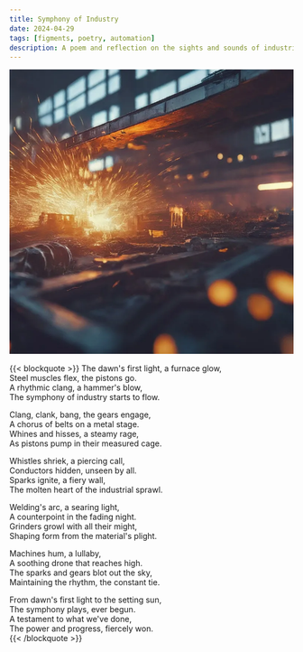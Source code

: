 ```yaml
---
title: Symphony of Industry
date: 2024-04-29
tags: [figments, poetry, automation]
description: A poem and reflection on the sights and sounds of industrial progress and machinery.
---
```


![A complex and massive industrial chamber robotic arms, an assembly line, and welding sparks, all doused in cold blue light; generated with Imagen 3](/media/industry.webp)

{{< blockquote >}}
The dawn's first light, a furnace glow,  
Steel muscles flex, the pistons go.  
A rhythmic clang, a hammer's blow,  
The symphony of industry starts to flow.  

Clang, clank, bang, the gears engage,  
A chorus of belts on a metal stage.  
Whines and hisses, a steamy rage,  
As pistons pump in their measured cage.  

Whistles shriek, a piercing call,  
Conductors hidden, unseen by all.  
Sparks ignite, a fiery wall,  
The molten heart of the industrial sprawl.  

Welding's arc, a searing light,  
A counterpoint in the fading night.  
Grinders growl with all their might,  
Shaping form from the material's plight.  

Machines hum, a lullaby,  
A soothing drone that reaches high.  
The sparks and gears blot out the sky,  
Maintaining the rhythm, the constant tie.  

From dawn's first light to the setting sun,  
The symphony plays, ever begun.  
A testament to what we've done,  
The power and progress, fiercely won.  
{{< /blockquote >}}  